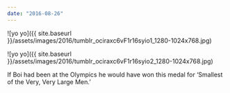 ```yaml
---
date: "2016-08-26"
---
```


![yo yo]({{ site.baseurl }}/assets/images/2016/tumblr_ociraxc6vF1r16syio1_1280-1024x768.jpg)

![yo yo]({{ site.baseurl }}/assets/images/2016/tumblr_ociraxc6vF1r16syio2_1280-1024x768.jpg)

If Boi had been at the Olympics he would have won this medal for ‘Smallest of the Very, Very Large Men.’
